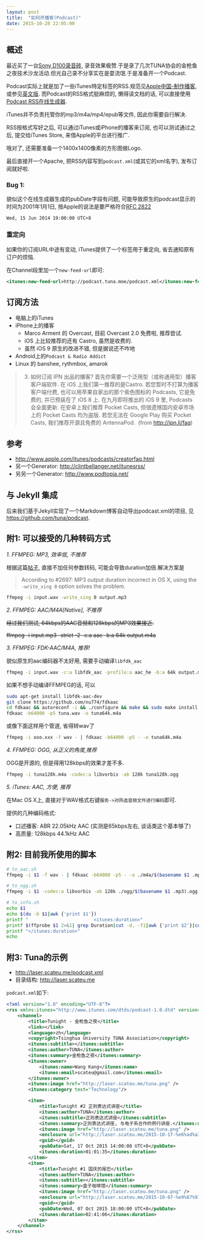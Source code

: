 ```yaml
---
layout: post
title:  "如何开播客(Podcast)"
date: 2015-10-28 22:05:00
---
```


## 概述

最近买了一台[Sony D100录音砖](http://item.jd.com/988958.html), 录音效果极赞.于是录了几次TUNA协会的金枪鱼之夜技术沙龙活动.但光自己录不分享实在是耍流氓.于是准备开一个Podcast.

Podcast实际上就是加了一些iTunes特定标签的RSS.规范见[Apple中国-制作播客](http://www.apple.com/cn/itunes/podcasts/specs.html), 或参见[英文版](http://www.apple.com/itunes/podcasts/specs.html).
而Podcast的RSS格式挺麻烦的, 懒得读文档的话, 可以直接使用[Podcast RSS在线生成器](http://codepen.io/jon-walstedt/pen/jsIup).

iTunes并不负责托管你的mp3/m4a/mp4/epub等文件, 因此你需要自行解决.

RSS按格式写好之后, 可以通过iTunes或iPhone的播客来订阅, 也可以测试通过之后, 提交给iTunes Store, 来借Apple的平台进行推广.


哦对了, 还需要准备一个1400x1400像素的方形图做Logo.

最后直接开一个Apache, 把RSS内容写到`podcast.xml`(或其它的xml名字), 发布订阅就好啦.


### Bug 1:

貌似这个在线生成器生成的pubDate字段有问题, 可能导致原生的podcast显示的时间为2001年1月1日, 按Apple的说法是要严格符合[RFC 2822](http://www.faqs.org/rfcs/rfc2822.html)

    Wed, 15 Jun 2014 19:00:00 UTC+8

### 重定向

如果你的订阅URL中途有变动, iTunes提供了一个标签用于重定向, 省去通知原有订户的烦恼. 

在Channel段里加一个`new-feed-url`即可:

```xml
<itunes:new-feed-url>http://podcast.tuna.moe/podcast.xml</itunes:new-feed-url>
```

## 订阅方法

 - 电脑上的iTunes
 - iPhone上的播客
   - Marco Arment 的 Overcast, 目前 Overcast 2.0 免费啦, 推荐尝试.
   - iOS 上比较推荐的还有 Castro, 虽然是收费的. 
   - 虽然 iOS 9 原生的改进不错, 但是据说还不咋地
 - Android上的`Podcast & Radio Addict`
 - Linux 的 banshee, rythmbox, amarok



> 3. 如何订阅 IPN 出品的播客? 
> 首先你需要一个泛用型（或称通用型）播客客户端软件. 在 iOS 上我们第一推荐的是Castro. 若您暂时不打算为播客客户端付费, 也可以用苹果自家出的那个紫色图标的 Podcasts, 它是免费的, 并已预装在了 iOS 8 上. 在九月即将推出的 iOS 9 里, Podcasts 会全面更新. 
> 在安卓上我们推荐 Pocket Casts, 但很遗憾国内安卓市场上的 Pocket Casts 均为盗版. 若您无法在 Google Play 购买 Pocket Casts, 我们推荐开源且免费的 AntennaPod. ​
(from <http://ipn.li/faq>)



## 参考

 - <http://www.apple.com/itunes/podcasts/creatorfaq.html>
 - 另一个Generator: <http://clintbellanger.net/itunesrss/>
 - 另另一个Generator: <http://www.podtopia.net/>


## 与 Jekyll 集成 

后来我们基于Jekyll实现了一个Markdown博客自动导出podcast.xml的项目, 见<https://github.com/tuna/podcast>. 



## 附1: 可以接受的几种转码方式

*1. FFMPEG: MP3, 效率低, 不推荐*

根据这篇[帖子](http://superuser.com/questions/607703/wrong-audio-duration-with-ffmpeg), 直接不加任何参数转码, 可能会导致duration加倍.解决方案是

> According to #2697: MP3 output duration incorrect in OS X, using the `-write_xing 0` option solves the problem.

```bash
ffmpeg -i input.wav -write_xing 0 output.mp3
```

*2. FFMPEG: AAC/M4A[Native], 不推荐*

<del>经过我们测试, 64kbps的AAC音频和128kbps的MP3效果接近.</del>

<del>    ffmpeg -i input.mp3 -strict -2 -c:a aac -b:a 64k output.m4a </del>


*3. FFMPEG: FDK-AAC/M4A, 推荐!*

貌似原生的aac编码器不太好用, 需要手动编译`libfdk_aac`

```bash
ffmpeg -i input.wav -c:a libfdk_aac -profile:a aac_he -b:a 64k output.m4a
```

如果不想手动编译FFMPEG的话, 可以

```bash
sudo apt-get install libfdk-aac-dev
git clone https://github.com/nu774/fdkaac
cd fdkaac && autoreconf -i && ./configure && make && sudo make install
fdkaac -b64000 -p5 tuna.wav -o tuna64k.m4a
```

或像下面这样用个管道, 省得转wav了

```bash
ffmpeg -i ooo.xxx -f wav - | fdkaac -b64000 -p5 - -o tuna64k.m4a
```


*4. FFMPEG: OGG, 从正义的角度,推荐*

OGG是开源的, 但是得用128kbps的效果才差不多.

```bash
ffmpeg -i tuna128k.m4a -codec:a libvorbis -ab 128k tuna128k.ogg
```


*5. iTunes: AAC, 方便, 推荐*

在Mac OS X上, 直接对于WAV格式右键`服务->对所选音频文件进行编码`即可.

提供的几种编码格式:

 - 口述播客: ABR 22.05kHz AAC (实测是65kbps左右, 谈话类这个基本够了)
 - 高质量: 128kbps 44.1kHz AAC


## 附2: 目前我所使用的脚本 

```bash
# to_aac.sh 
ffmpeg -i $1 -f wav - | fdkaac -b64000 -p5 - -o ./m4a/$(basename $1 .mp3).m4a

# to_ogg.sh 
ffmpeg -i $1 -codec:a libvorbis -ab 128k ./ogg/$(basename $1 .mp3).ogg

# to_info.sh 
echo $1
echo $(du -b $1|awk {'print $1'})
printf "                        <itunes:duration>"
printf $(ffprobe $1 2>&1| grep Duration|cut -d, -f1|awk {'print $2'}|cut -d. -f1)
printf "</itunes:duration>"
echo 
```

## 附3: Tuna的示例 

 - <http://laser.scateu.me/podcast.xml>
 - 目录结构: <http://laser.scateu.me>

`podcast.xml`如下:

```xml
<?xml version="1.0" encoding="UTF-8"?>
<rss xmlns:itunes="http://www.itunes.com/dtds/podcast-1.0.dtd" version="2.0">
    <channel>
	    <title>Tunight - 金枪鱼之夜</title>
	    <link></link>
	    <language>zh</language>
	    <copyright>Tsinghua University TUNA Association</copyright>
	    <itunes:subtitle></itunes:subtitle>
	    <itunes:author>TUNA</itunes:author>
	    <itunes:summary>金枪鱼之夜</itunes:summary>  
	    <itunes:owner>
		    <itunes:name>Wang Kang</itunes:name>
		    <itunes:email>scateu@gmail.com</itunes:email>
	    </itunes:owner>
	    <itunes:image href="http://laser.scateu.me/tuna.png" />
	    <itunes:category text="Technology"/>

	    <item>
		    <title>Tunight #2 正则表达式讲座</title>
		    <itunes:author>TUNA</itunes:author>
		    <itunes:subtitle>正则表达式讲座</itunes:subtitle>
		    <itunes:summary>正则表达式讲座, 与电子系合作的例行讲座.</itunes:summary>
		    <itunes:image href="http://laser.scateu.me/tuna.png" />
		    <enclosure url="http://laser.scateu.me/2015-10-17-%e6%ad%a3%e5%88%99%e8%a1%a8%e8%be%be%e5%bc%8f%e8%ae%b2%e5%ba%a7.m4a" length="29918464" type="audio/mpeg"/>
		    <guid></guid>
		    <pubDate>Sat, 17 Oct 2015 14:00:00 UTC+8</pubDate>
		    <itunes:duration>01:01:35</itunes:duration>
	    </item>
	    <item>
		    <title>Tunight #1 国庆的尾巴</title>
		    <itunes:author>TUNA</itunes:author>
		    <itunes:subtitle></itunes:subtitle>
		    <itunes:summary>盒子咖啡馆</itunes:summary>
		    <itunes:image href="http://laser.scateu.me/tuna.png" />
		    <enclosure url="http://laser.scateu.me/2015-10-07-%e9%87%91%e6%9e%aa%e9%b1%bc%e4%b9%8b%e5%a4%9c.m4a" length="78251570" type="audio/mpeg"/>
		    <guid></guid>
		    <pubDate>Wed, 07 Oct 2015 18:00:00 UTC+8</pubDate>
		    <itunes:duration>02:41:06</itunes:duration>
	    </item>
    </channel>
</rss>
```
